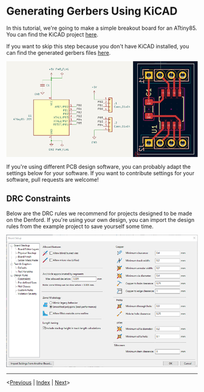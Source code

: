 # Generating Gerbers Using KiCAD

In this tutorial, we're going to make a simple breakout board for an ATtiny85. You can find the KiCAD project [here](/example/PCB/).

If you want to skip this step because you don't have KiCAD installed, you can find the generated gerbers files [here](/example/gerbers/).

![ATtiny85_layout.png](./images/ATtiny85_breakout.png)

If you're using different PCB design software, you can probably adapt the settings below for your software. If you want to contribute settings for your software, pull requests are welcome!

## DRC Constraints

Below are the DRC rules we recommend for projects designed to be made on the Denford. If you're using your own design, you can import the design rules from the example project to save yourself some time.

![KiCAD_DRC_Constraints.png](./images/KiCAD_DRC_Constraints.png)

___
  <[Previous](denfordengraver.md) | [Index](index.md) | [Next](pcb2gcode.md)>
